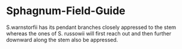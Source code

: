 # Sphagnum-Field-Guide

S.warnstorfii has its pendant branches closely appressed to the
stem whereas the ones of S. russowii will first reach out and
then further downward along the stem also be appressed. 